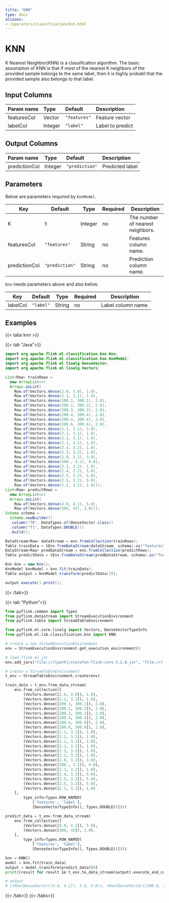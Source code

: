 ```yaml
---
title: "KNN"
type: docs
aliases:
- /operators/classification/knn.html
---
```

<!--
Licensed to the Apache Software Foundation (ASF) under one
or more contributor license agreements.  See the NOTICE file
distributed with this work for additional information
regarding copyright ownership.  The ASF licenses this file
to you under the Apache License, Version 2.0 (the
"License"); you may not use this file except in compliance
with the License.  You may obtain a copy of the License at

  http://www.apache.org/licenses/LICENSE-2.0

Unless required by applicable law or agreed to in writing,
software distributed under the License is distributed on an
"AS IS" BASIS, WITHOUT WARRANTIES OR CONDITIONS OF ANY
KIND, either express or implied.  See the License for the
specific language governing permissions and limitations
under the License.
-->

# KNN

K Nearest Neighbor(KNN) is a classification algorithm. The basic assumption of
KNN is that if most of the nearest K neighbors of the provided sample belongs to
the same label, then it is highly probabl that the provided sample also belongs
to that label.

## Input Columns

| Param name  | Type    | Default      | Description      |
| :---------- | :------ | :----------- | :--------------- |
| featuresCol | Vector  | `"features"` | Feature vector   |
| labelCol    | Integer | `"label"`    | Label to predict |

## Output Columns

| Param name    | Type    | Default        | Description     |
| :------------ | :------ | :------------- | :-------------- |
| predictionCol | Integer | `"prediction"` | Predicted label |

## Parameters

Below are parameters required by `KnnModel`.

| Key           | Default        | Type    | Required | Description                      |
| ------------- | -------------- | ------- | -------- | -------------------------------- |
| K             | `5`            | Integer | no       | The number of nearest neighbors. |
| featuresCol   | `"features"`   | String  | no       | Features column name.            |
| predictionCol | `"prediction"` | String  | no       | Prediction column name.          |

`Knn` needs parameters above and also below.

| Key      | Default   | Type   | Required | Description        |
| -------- | --------- | ------ | -------- | ------------------ |
| labelCol | `"label"` | String | no       | Label column name. |

## Examples

{{< tabs knn >}}

{{< tab "Java">}}
```java
import org.apache.flink.ml.classification.knn.Knn;
import org.apache.flink.ml.classification.knn.KnnModel;
import org.apache.flink.ml.linalg.DenseVector;
import org.apache.flink.ml.linalg.Vectors;

List<Row> trainRows =
  new ArrayList<>(
  Arrays.asList(
    Row.of(Vectors.dense(2.0, 3.0), 1.0),
    Row.of(Vectors.dense(2.1, 3.1), 1.0),
    Row.of(Vectors.dense(200.1, 300.1), 2.0),
    Row.of(Vectors.dense(200.2, 300.2), 2.0),
    Row.of(Vectors.dense(200.3, 300.3), 2.0),
    Row.of(Vectors.dense(200.4, 300.4), 2.0),
    Row.of(Vectors.dense(200.4, 300.4), 2.0),
    Row.of(Vectors.dense(200.6, 300.6), 2.0),
    Row.of(Vectors.dense(2.1, 3.1), 1.0),
    Row.of(Vectors.dense(2.1, 3.1), 1.0),
    Row.of(Vectors.dense(2.1, 3.1), 1.0),
    Row.of(Vectors.dense(2.1, 3.1), 1.0),
    Row.of(Vectors.dense(2.3, 3.2), 1.0),
    Row.of(Vectors.dense(2.3, 3.2), 1.0),
    Row.of(Vectors.dense(2.8, 3.2), 3.0),
    Row.of(Vectors.dense(300., 3.2), 4.0),
    Row.of(Vectors.dense(2.2, 3.2), 1.0),
    Row.of(Vectors.dense(2.4, 3.2), 5.0),
    Row.of(Vectors.dense(2.5, 3.2), 5.0),
    Row.of(Vectors.dense(2.5, 3.2), 5.0),
    Row.of(Vectors.dense(2.1, 3.1), 1.0)));
List<Row> predictRows =
  new ArrayList<>(
  Arrays.asList(
    Row.of(Vectors.dense(4.0, 4.1), 5.0),
    Row.of(Vectors.dense(300, 42), 2.0)));
Schema schema =
  Schema.newBuilder()
  .column("f0", DataTypes.of(DenseVector.class))
  .column("f1", DataTypes.DOUBLE())
  .build();

DataStream<Row> dataStream = env.fromCollection(trainRows);
Table trainData = tEnv.fromDataStream(dataStream, schema).as("features", "label");
DataStream<Row> predDataStream = env.fromCollection(predictRows);
Table predictData = tEnv.fromDataStream(predDataStream, schema).as("features", "label");

Knn knn = new Knn();
KnnModel knnModel = knn.fit(trainData);
Table output = knnModel.transform(predictData)[0];

output.execute().print();
```
{{< /tab>}}

{{< tab "Python">}}
```python
from pyflink.common import Types
from pyflink.datastream import StreamExecutionEnvironment
from pyflink.table import StreamTableEnvironment

from pyflink.ml.core.linalg import Vectors, DenseVectorTypeInfo
from pyflink.ml.lib.classification.knn import KNN

# create a new StreamExecutionEnvironment
env = StreamExecutionEnvironment.get_execution_environment()

# load flink ml jar
env.add_jars("file:///{path}/statefun-flink-core-3.1.0.jar", "file:///{path}/flink-ml-uber-{version}.jar")

# create a StreamTableEnvironment
t_env = StreamTableEnvironment.create(env)

train_data = t_env.from_data_stream(
    env.from_collection([
        (Vectors.dense([2.0, 3.0]), 1.0),
        (Vectors.dense([2.1, 3.1]), 1.0),
        (Vectors.dense([200.1, 300.1]), 2.0),
        (Vectors.dense([200.2, 300.2]), 2.0),
        (Vectors.dense([200.3, 300.3]), 2.0),
        (Vectors.dense([200.4, 300.4]), 2.0),
        (Vectors.dense([200.4, 300.4]), 2.0),
        (Vectors.dense([200.6, 300.6]), 2.0),
        (Vectors.dense([2.1, 3.1]), 1.0),
        (Vectors.dense([2.1, 3.1]), 1.0),
        (Vectors.dense([2.1, 3.1]), 1.0),
        (Vectors.dense([2.1, 3.1]), 1.0),
        (Vectors.dense([2.3, 3.2]), 1.0),
        (Vectors.dense([2.3, 3.2]), 1.0),
        (Vectors.dense([2.8, 3.2]), 3.0),
        (Vectors.dense([300., 3.2]), 4.0),
        (Vectors.dense([2.2, 3.2]), 1.0),
        (Vectors.dense([2.4, 3.2]), 5.0),
        (Vectors.dense([2.5, 3.2]), 5.0),
        (Vectors.dense([2.5, 3.2]), 5.0),
        (Vectors.dense([2.1, 3.1]), 1.0)
    ],
        type_info=Types.ROW_NAMED(
            ['features', 'label'],
            [DenseVectorTypeInfo(), Types.DOUBLE()])))

predict_data = t_env.from_data_stream(
    env.from_collection([
        (Vectors.dense([4.0, 4.1]), 5.0),
        (Vectors.dense([300, 42]), 2.0),
    ],
        type_info=Types.ROW_NAMED(
            ['features', 'label'],
            [DenseVectorTypeInfo(), Types.DOUBLE()])))

knn = KNN()
model = knn.fit(train_data)
output = model.transform(predict_data)[0]
print([result for result in t_env.to_data_stream(output).execute_and_collect()])

# output
# [<Row(DenseVector([4.0, 4.1]), 5.0, 5.0)>, <Row(DenseVector([300.0, 42.0]), 2.0, 2.0)>]
```
{{< /tab>}}
{{< /tabs>}}

